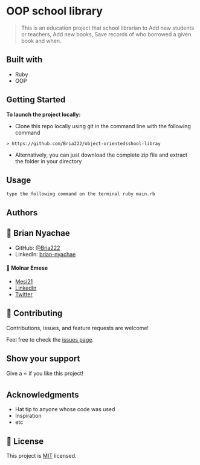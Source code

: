 # OOP school library

> This is an education project that school librarian to Add new students or teachers, Add new books, Save records of who borrowed a given book and when.

## Built with
- Ruby
- OOP

## Getting Started

**To launch the project locally:**


- Clone this repo locally using git in the command line with the following command
```
> https://github.com/Bria222/object-orientedsshool-libray
```
- Alternatively, you can just download the complete zip file and extract the folder in your directory

## Usage
`type the following command on the terminal
ruby main.rb
`
## Authors
## :bust_in_silhouette: **Brian Nyachae**
- GitHub: [@Bria222](https://github.com/Bria222)
- LinkedIn: [brian-nyachae](https://www.linkedin.com/in/brian-nyachae)

#### :bust_in_silhouette: **Molnar Emese**
  - [Mesi21](https://github.com/Mesi21)
  - [LinkedIn](https://www.linkedin.com/in/emesemesimolnar/)  
  - [Twitter](https://twitter.com/buksimesi21) 


## 🤝 Contributing

Contributions, issues, and feature requests are welcome!

Feel free to check the [issues page](../../issues/).

## Show your support

Give a ⭐️ if you like this project!

## Acknowledgments

- Hat tip to anyone whose code was used
- Inspiration
- etc

## 📝 License

This project is [MIT](https://github.com/git/git-scm.com/blob/main/MIT-LICENSE.txt) licensed.
